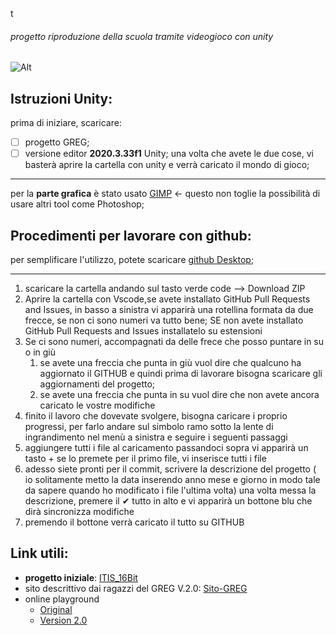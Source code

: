 
t
###### progetto riproduzione della scuola tramite videogioco con unity

![Alt](https://repobeats.axiom.co/api/embed/0d13cb3ff262c799d57276a5308250b6c941fc40.svg "Repobeats analytics image")

## Istruzioni Unity:

prima di iniziare, scaricare:
- [ ] progetto GREG;
- [ ] versione editor **2020.3.33f1** Unity;
una volta che avete le due cose, vi basterà aprire la cartella con unity e verrà caricato il mondo di gioco;

---

per la **parte grafica** è stato usato [GIMP](https://www.gimp.org/) <- questo non toglie la possibilità di usare altri tool come Photoshop;

## Procedimenti per lavorare con github:

per semplificare l'utilizzo, potete scaricare [github Desktop](https://desktop.github.com/);

---

1. scaricare la cartella andando sul tasto verde code --> Download ZIP
2. Aprire la cartella con Vscode,se avete installato GitHub Pull Requests and Issues, in basso a sinistra vi apparirà una rotellina formata da due frecce, se non ci sono numeri va tutto bene; SE non avete installato GitHub Pull Requests and Issues installatelo su estensioni
3. Se ci sono numeri, accompagnati da delle frece che posso puntare in su o in giù
	1. se avete una freccia che punta in giù vuol dire che qualcuno ha aggiornato il GITHUB e quindi prima di lavorare bisogna scaricare gli aggiornamenti del progetto;
	2. se avete una freccia che punta in su vuol dire che non avete ancora caricato le vostre modifiche
4. finito il lavoro che dovevate svolgere, bisogna caricare i proprio progressi, per farlo andare sul simbolo ramo sotto la lente di ingrandimento nel menù a sinistra e seguire i seguenti passaggi
5. aggiungere tutti i file al caricamento passandoci sopra vi apparirà un tasto + se lo premete per il primo file, vi inserisce tutti i file
6. adesso siete pronti per il commit, scrivere la descrizione del progetto ( io solitamente metto la data inserendo anno mese e giorno in modo tale da sapere quando ho modificato i file l'ultima volta) una volta messa la descrizione, premere il ✔ tutto in alto e vi apparirà un bottone blu che dirà sincronizza modifiche
7. premendo il bottone verrà caricato il tutto su GITHUB


## Link utili:

- **progetto iniziale**: [ITIS_16Bit](https://github.com/matthewexe/ITIS_16Bit)
- sito descrittivo dai ragazzi del GREG V.2.0: [Sito-GREG](https://alessandro190320.github.io/Sito-Greg/)
- online playground
	- [Original](https://play.unity.com/mg/other/greg-online-2)
	- [Version 2.0](https://play.unity.com/mg/other/greg-v-2-02)


